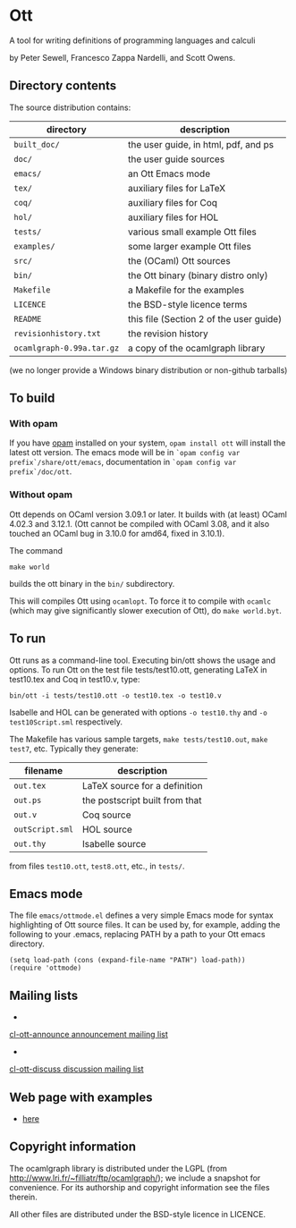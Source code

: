 # Ott

A tool for writing definitions of programming languages and calculi

by Peter Sewell, Francesco Zappa Nardelli, and Scott Owens.

## Directory contents

The source distribution contains:

directory               | description
---                     | ---
`built_doc/`              | the user guide, in html, pdf, and ps
`doc/`                    | the user guide sources
`emacs/`                  | an Ott Emacs mode
`tex/`                    | auxiliary files for LaTeX
`coq/`                    | auxiliary files for Coq
`hol/`                    | auxiliary files for HOL
`tests/`                  | various small example Ott files
`examples/`               | some larger example Ott files
`src/`                    | the (OCaml) Ott sources
`bin/`                    | the Ott binary (binary distro only)
`Makefile`                | a Makefile for the examples
`LICENCE`                 | the BSD-style licence terms
`README`                  | this file (Section 2 of the user guide)
`revisionhistory.txt`     | the revision history
`ocamlgraph-0.99a.tar.gz` | a copy of the ocamlgraph library

(we no longer provide a Windows binary distribution or non-github tarballs)

## To build

### With opam

If you have [opam](https://opam.ocaml.org) installed on your system,
`opam install ott` will install the latest ott version.  The emacs mode
will be in `` `opam config var prefix`/share/ott/emacs ``, documentation in
`` `opam config var prefix`/doc/ott ``.

### Without opam

Ott depends on OCaml version 3.09.1 or later.  It builds with (at
least) OCaml 4.02.3 and 3.12.1.  (Ott cannot be compiled with OCaml
3.08, and it also touched an OCaml bug in 3.10.0 for amd64, fixed in
3.10.1).

The command

  `make world`

builds the ott binary in the `bin/` subdirectory.

This will compiles Ott using `ocamlopt`.  To force it to
compile with `ocamlc` (which may give significantly slower execution
of Ott), do `make world.byt`.


## To run

Ott runs as a command-line tool. Executing bin/ott shows the
usage and options.  To run Ott on the test file
tests/test10.ott, generating LaTeX in test10.tex and
Coq in test10.v, type:

  `bin/ott -i tests/test10.ott -o test10.tex -o test10.v`

Isabelle and HOL can be generated with options `-o test10.thy` and
`-o test10Script.sml` respectively.

The Makefile has various sample targets, `make tests/test10.out`,
`make test7`, etc.  Typically they generate:

filename         | description
---              | ---
`out.tex`        | LaTeX source for a definition
`out.ps`         | the postscript built from that
`out.v`          | Coq source
`outScript.sml`  | HOL source
`out.thy`        | Isabelle source

from files `test10.ott`, `test8.ott`, etc., in `tests/`.

## Emacs mode

The file `emacs/ottmode.el` defines a very simple Emacs mode for syntax
highlighting of Ott source files.  It can be used by, for example,
adding the following to your .emacs, replacing PATH by a path to your
Ott emacs directory.

```ELisp
(setq load-path (cons (expand-file-name "PATH") load-path))
(require 'ottmode)
```

## Mailing lists

* <a href="https://lists.cam.ac.uk/mailman/listinfo/cl-ott-announce">
cl-ott-announce announcement mailing list</a>
* <a href="https://lists.cam.ac.uk/mailman/listinfo/cl-ott-discuss">
cl-ott-discuss discussion mailing list</a>

## Web page with examples

* <a href="http://www.cl.cam.ac.uk/users/pes20/ott">here</a>



## Copyright information

The ocamlgraph library is distributed under the LGPL (from
http://www.lri.fr/~filliatr/ftp/ocamlgraph/); we include a snapshot
for convenience. For its authorship and copyright information see the
files therein.

All other files are distributed under the BSD-style licence in LICENCE.
